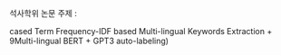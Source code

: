 석사학위 논문 주제 :

cased Term Frequency-IDF based Multi-lingual Keywords Extraction + 9Multi-lingual BERT + GPT3 auto-labeling)
